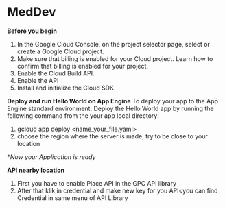 # MedDev
**Before you begin**
1. In the Google Cloud Console, on the project selector page, select or create a Google Cloud project.
2. Make sure that billing is enabled for your Cloud project. Learn how to confirm that billing is enabled for your project.
3. Enable the Cloud Build API.
4. Enable the API
5. Install and initialize the Cloud SDK.

**Deploy and run Hello World on App Engine**
To deploy your app to the App Engine standard environment:
Deploy the Hello World app by running the following command from the your app local directory:
1. gcloud app deploy <name_your_file.yaml>
2. choose the region where the server is made, try to be close to your location

**Now your Application is ready*

**API nearby location**
1. First you have to enable Place API in the GPC API library
2. After that klik in credential and make new key for you API<you can find Credential in same menu of API Library

